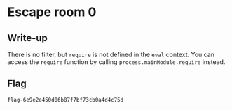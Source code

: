 # Escape room 0

## Write-up

There is no filter, but `require` is not defined in the `eval` context. You can access the `require` function by calling `process.mainModule.require` instead.

## Flag

`flag-6e9e2e450d06b87f7bf73cb0a4d4c75d`
